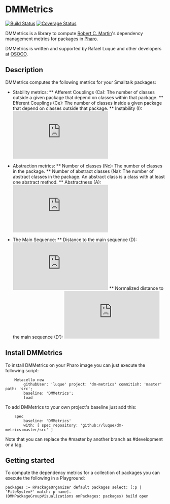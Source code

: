 # DMMetrics

[![Build Status](https://travis-ci.org/luque/dm-metrics.svg?branch=master)](https://travis-ci.org/luque/dm-metrics)
[![Coverage Status](https://coveralls.io/repos/github/luque/dm-metrics/badge.svg?branch=master)](https://coveralls.io/github/luque/dm-metrics?branch=master)

DMMetrics is a library to compute [Robert C. Martin](https://en.wikipedia.org/wiki/Robert_C._Martin)'s dependency management metrics for packages in [Pharo](https://pharo.org/).

DMMetrics is written and supported by Rafael Luque and other developers at [OSOCO](https://osoco.es).

## Description

DMMetrics computes the following metrics for your Smalltalk packages:

* Stability metrics:
 ** Afferent Couplings (Ca): The number of classes outside a given package that depend on classes within that package.
 ** Efferent Couplings (Ce): The number of classes inside a given package that depend on classes outside that package.
 ** Instability (I): ![equation](http://www.sciweavers.org/tex2img.php?eq=I%20%3D%20%20%5Cfrac%7B%20C_%7Be%7D%20%7D%7B%20C_%7Be%7D%20%2B%20%20C_%7Ba%7D%20%20%7D%20&bc=White&fc=Black&im=png&fs=12&ff=arev&edit=0)

* Abstraction metrics:
 ** Number of classes (Nc): The number of classes in the package.
 ** Number of abstract classes (Na): The number of abstract classes in the package. An abstract class is a class with at least one abstract method.
 ** Abstractness (A): ![equation](http://www.sciweavers.org/tex2img.php?eq=A%20%3D%20%20%5Cfrac%7BN_%7Ba%7D%7D%7BN_%7Bc%7D%20%7D%20%20%20%20&bc=White&fc=Black&im=png&fs=12&ff=arev&edit=0)

* The Main Sequence:
 ** Distance to the main sequence (D): ![equation](http://www.sciweavers.org/tex2img.php?eq=A%20%3D%20%20%5Cfrac%7B%20%7C%20A%20%2B%20I%20-1%20%7C%20%7D%7B%20%5Csqrt%7B2%7D%20%20%7D%20%20%20%20&bc=White&fc=Black&im=png&fs=12&ff=arev&edit=0)
 ** Normalized distance to the main sequence (D'): ![equation](http://www.sciweavers.org/tex2img.php?eq=%20D%27%20%20%3D%20%20%7C%20A%20%2B%20I%20-1%20%7C&bc=White&fc=Black&im=png&fs=12&ff=arev&edit=0)

## Install DMMetrics

To install DMMetrics on your Pharo image you can just execute the following script:

```Smalltalk
    Metacello new
    	githubUser: 'luque' project: 'dm-metrics' commitish: 'master' path: 'src';
    	baseline: 'DMMetrics';
    	load
```

To add DMMetrics to your own project's baseline just add this:

```Smalltalk
    spec
    	baseline: 'DMMetrics'
    	with: [ spec repository: 'github://luque/dm-metrics:master/src' ]
```

Note that you can replace the #master by another branch as #development or a tag.

## Getting started

To compute the dependency metrics for a collection of packages you can execute the following in a Playground:

```
packages := RPackageOrganizer default packages select: [:p | 'FileSystem*' match: p name].
(DMMPackageGroupVisualizations onPackages: packages) build open
```

